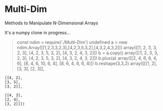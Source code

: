 # Multi-Dim
Methods to Manipulate N-Dimensional Arrays

It's a numpy clone in progress...

> const ndim = require('./Multi-Dim')
undefined
> a = new ndim.Array([[1,2,3,3,2,3],[4,2,3,5,3,2],[4,3,2,4,3,2]])
array([[1, 2, 3, 3, 2, 3],
	[4, 2, 3, 5, 3, 2],
	[4, 3, 2, 4, 3, 2]])
> b = a.copy()
array([[1, 2, 3, 3, 2, 3],
	[4, 2, 3, 5, 3, 2],
	[4, 3, 2, 4, 3, 2]])
> b.plus(a)
array([[2, 4, 6, 6, 4, 6],
	[8, 4, 6, 10, 6, 4],
	[8, 6, 4, 8, 6, 4]])
> b.reshape(3,3,2)
array([[[1, 2],
	[3, 3],
	[2, 3]],

	[[4, 2],
	[3, 5],
	[3, 2]],

	[[4, 3],
	[2, 4],
	[3, 2]]])
> 
